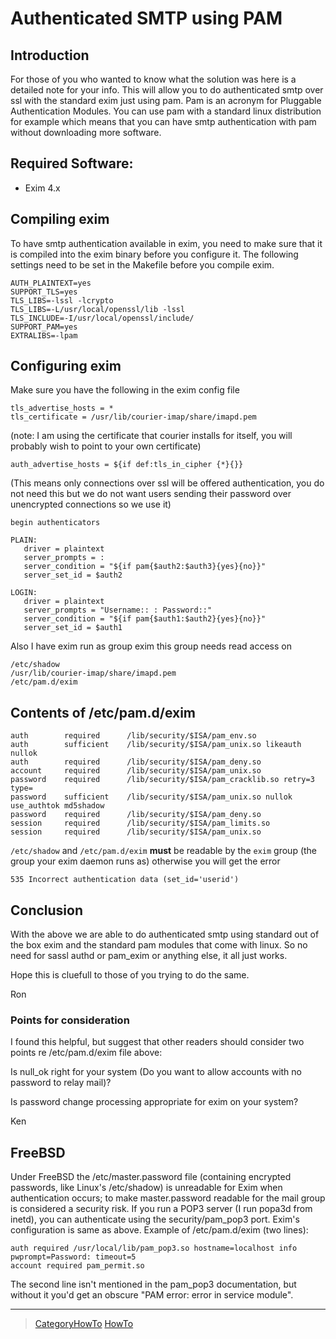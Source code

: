 Authenticated SMTP using PAM
============================

Introduction
------------

For those of you who wanted to know what the solution was here is a
detailed note for your info. This will allow you to do authenticated
smtp over ssl with the standard exim just using pam. Pam is an acronym
for Pluggable Authentication Modules. You can use pam with a standard
linux distribution for example which means that you can have smtp
authentication with pam without downloading more software.

Required Software:
------------------
-   Exim 4.x

Compiling exim
--------------

To have smtp authentication available in exim, you need to make sure
that it is compiled into the exim binary before you configure it. The
following settings need to be set in the Makefile before you compile
exim.

    AUTH_PLAINTEXT=yes
    SUPPORT_TLS=yes
    TLS_LIBS=-lssl -lcrypto
    TLS_LIBS=-L/usr/local/openssl/lib -lssl
    TLS_INCLUDE=-I/usr/local/openssl/include/
    SUPPORT_PAM=yes
    EXTRALIBS=-lpam

Configuring exim
----------------

Make sure you have the following in the exim config file

    tls_advertise_hosts = *
    tls_certificate = /usr/lib/courier-imap/share/imapd.pem

(note: I am using the certificate that courier installs for itself, you
will probably wish to point to your own certificate)

    auth_advertise_hosts = ${if def:tls_in_cipher {*}{}}

(This means only connections over ssl will be offered authentication,
you do not need this but we do not want users sending their password
over unencrypted connections so we use it)

    begin authenticators

    PLAIN:
       driver = plaintext
       server_prompts = :
       server_condition = "${if pam{$auth2:$auth3}{yes}{no}}"
       server_set_id = $auth2

    LOGIN:
       driver = plaintext
       server_prompts = "Username:: : Password::"
       server_condition = "${if pam{$auth1:$auth2}{yes}{no}}"
       server_set_id = $auth1

Also I have exim run as group exim this group needs read access on

    /etc/shadow
    /usr/lib/courier-imap/share/imapd.pem
    /etc/pam.d/exim

Contents of /etc/pam.d/exim
---------------------------

    auth        required      /lib/security/$ISA/pam_env.so
    auth        sufficient    /lib/security/$ISA/pam_unix.so likeauth nullok
    auth        required      /lib/security/$ISA/pam_deny.so
    account     required      /lib/security/$ISA/pam_unix.so
    password    required      /lib/security/$ISA/pam_cracklib.so retry=3 type=
    password    sufficient    /lib/security/$ISA/pam_unix.so nullok use_authtok md5shadow
    password    required      /lib/security/$ISA/pam_deny.so
    session     required      /lib/security/$ISA/pam_limits.so
    session     required      /lib/security/$ISA/pam_unix.so

`/etc/shadow` and `/etc/pam.d/exim` **must** be readable by the `exim` group (the group your exim
daemon runs as) otherwise you will get the error

    535 Incorrect authentication data (set_id='userid')

Conclusion
----------

With the above we are able to do authenticated smtp using standard out
of the box exim and the standard pam modules that come with linux. So no
need for sassl authd or pam\_exim or anything else, it all just works.

Hope this is cluefull to those of you trying to do the same.

Ron

### Points for consideration

I found this helpful, but suggest that other readers should consider two
points re /etc/pam.d/exim file above:

Is null\_ok right for your system (Do you want to allow accounts with no
password to relay mail)?

Is password change processing appropriate for exim on your system?

Ken

FreeBSD
-------

Under FreeBSD the /etc/master.password file (containing encrypted
passwords, like Linux's /etc/shadow) is unreadable for Exim when
authentication occurs; to make master.password readable for the mail
group is considered a security risk. If you run a POP3 server (I run
popa3d from inetd), you can authenticate using the security/pam\_pop3
port. Exim's configuration is same as above. Example of /etc/pam.d/exim
(two lines):

    auth required /usr/local/lib/pam_pop3.so hostname=localhost info pwprompt=Password: timeout=5
    account required pam_permit.so

The second line isn't mentioned in the pam\_pop3 documentation, but
without it you'd get an obscure "PAM error: error in service module".

* * * * *

> [CategoryHowTo](CategoryHowTo) [HowTo](../HowTo)
